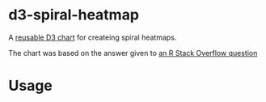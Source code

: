# d3-spiral-heatmap

A [reusable D3 chart]() for createing spiral heatmaps.

The chart was based on the answer given to [an R Stack Overflow question]()

# Usage

